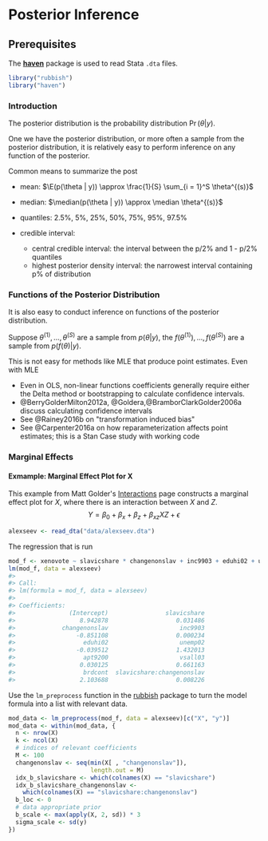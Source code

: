 
# Posterior Inference

## Prerequisites 

The **[haven](https://cran.r-project.org/package=haven)** package is used to read Stata `.dta` files.

```r
library("rubbish")
library("haven")
```

### Introduction

The posterior distribution is the probability distribution $\Pr(\theta | y)$.

One we have the posterior distribution, or more often a sample from the posterior distribution, it is relatively easy to perform inference on any function of the posterior.

Common means to summarize the post 

- mean: $\E(p(\theta | y)) \approx \frac{1}{S} \sum_{i = 1}^S \theta^{(s)}$
- median: $\median(p(\theta | y)) \approx \median \theta^{(s)}$
- quantiles: 2.5%, 5%, 25%, 50%, 75%, 95%, 97.5%
- credible interval:

    - central credible interval: the interval between the p/2% and 1 - p/2% quantiles
    - highest posterior density interval: the narrowest interval containing p% of distribution

### Functions of the Posterior Distribution

It is also easy to conduct inference on functions of the posterior distribution.

Suppose $\theta^{(1)}, \dots, \theta^{(S)}$ are a sample from $p(\theta | y)$, the
$f(\theta^{(1)}), \dots, f(\theta^{(S)})$ are a sample from $p(f(\theta) | y)$.

This is not easy for methods like MLE that produce point estimates. Even with MLE

- Even in OLS, non-linear functions coefficients generally require either the Delta method or bootstrapping to calculate confidence intervals.
- @BerryGolderMilton2012a, @Goldera,@BramborClarkGolder2006a discuss calculating confidence intervals
- See @Rainey2016b on "transformation induced bias"
- See @Carpenter2016a on how reparameterization affects point estimates; this is a Stan Case study with working code

### Marginal Effects

#### Exmample: Marginal Effect Plot for X

This example from Matt Golder's [Interactions](http://mattgolder.com/interactions) page constructs a marginal effect plot for $X$, where there is an interaction between $X$ and $Z$.
$$
Y = \beta_0 + \beta_x + \beta_z + \beta_{xz} X Z + \epsilon
$$


```r
alexseev <- read_dta("data/alexseev.dta")
```

The regression that is run

```r
mod_f <- xenovote ~ slavicshare * changenonslav + inc9903 + eduhi02 + unemp02 + apt9200 + vsall03 + brdcont
lm(mod_f, data = alexseev)
#> 
#> Call:
#> lm(formula = mod_f, data = alexseev)
#> 
#> Coefficients:
#>               (Intercept)                slavicshare  
#>                  8.942878                   0.031486  
#>             changenonslav                    inc9903  
#>                 -0.851108                   0.000234  
#>                   eduhi02                    unemp02  
#>                 -0.039512                   1.432013  
#>                   apt9200                    vsall03  
#>                  0.030125                   0.661163  
#>                   brdcont  slavicshare:changenonslav  
#>                  2.103688                   0.008226
```

Use the `lm_preprocess` function in the [rubbish](https://jrnold.github.com/rubbish) package to turn the model formula into a list with relevant data.

```r
mod_data <- lm_preprocess(mod_f, data = alexseev)[c("X", "y")]
mod_data <- within(mod_data, {
  n <- nrow(X)
  k <- ncol(X)
  # indices of relevant coefficients
  M <- 100
  changenonslav <- seq(min(X[ , "changenonslav"]),                               max(X[ , "changenonslav"]),
                       length.out = M)
  idx_b_slavicshare <- which(colnames(X) == "slavicshare")
  idx_b_slavicshare_changenonslav <-
    which(colnames(X) == "slavicshare:changenonslav")
  b_loc <- 0
  # data appropriate prior
  b_scale <- max(apply(X, 2, sd)) * 3
  sigma_scale <- sd(y)
})
```











